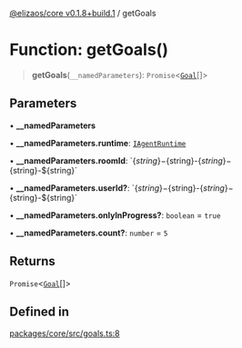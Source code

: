 [@elizaos/core v0.1.8+build.1](../index.md) / getGoals

# Function: getGoals()

> **getGoals**(`__namedParameters`): `Promise`\<[`Goal`](../interfaces/Goal.md)[]\>

## Parameters

• **\_\_namedParameters**

• **\_\_namedParameters.runtime**: [`IAgentRuntime`](../interfaces/IAgentRuntime.md)

• **\_\_namedParameters.roomId**: \`$\{string\}-$\{string\}-$\{string\}-$\{string\}-$\{string\}\`

• **\_\_namedParameters.userId?**: \`$\{string\}-$\{string\}-$\{string\}-$\{string\}-$\{string\}\`

• **\_\_namedParameters.onlyInProgress?**: `boolean` = `true`

• **\_\_namedParameters.count?**: `number` = `5`

## Returns

`Promise`\<[`Goal`](../interfaces/Goal.md)[]\>

## Defined in

[packages/core/src/goals.ts:8](https://github.com/gaiaaiagent/GAIA/blob/main/packages/core/src/goals.ts#L8)
